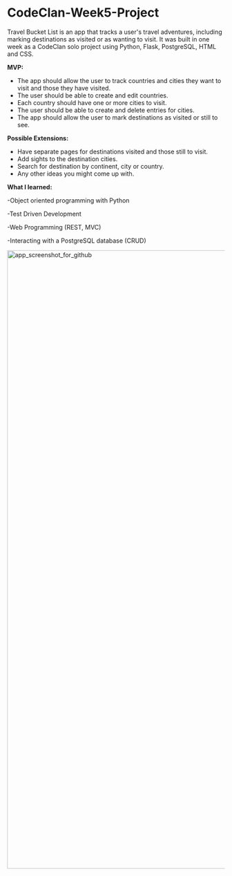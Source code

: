 # CodeClan-Week5-Project
Travel Bucket List is an app that tracks a user's travel adventures, including marking destinations as visited or as wanting to visit. It was built in one week as a CodeClan solo project using Python, Flask, PostgreSQL, HTML and CSS.

**MVP:**

- The app should allow the user to track countries and cities they want to visit and those they have visited.
- The user should be able to create and edit countries.
- Each country should have one or more cities to visit.
- The user should be able to create and delete entries for cities.
- The app should allow the user to mark destinations as visited or still to see.

**Possible Extensions:**
- Have separate pages for destinations visited and those still to visit.
- Add sights to the destination cities.
- Search for destination by continent, city or country.
- Any other ideas you might come up with.

**What I learned:**

-Object oriented programming with Python

-Test Driven Development

-Web Programming (REST, MVC)

-Interacting with a PostgreSQL database (CRUD)

<img width="1431" alt="app_screenshot_for_github" src="https://user-images.githubusercontent.com/89013717/146583250-97b9ac78-3baa-4fb5-98bd-58abdae9e92e.png">
